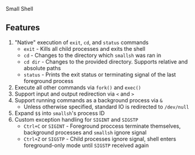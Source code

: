 Small Shell

## Features

1. "Native" execution of `exit`, `cd`, and `status` commands
   * `exit`   - Kills all child processes and exits the shell
   * `cd`     - Changes to the directory which `smallsh` was ran in
   * `cd dir` - Changes to the provided directory. Supports relative and absolute paths
   * `status` - Prints the exit status or terminating signal of the last foreground process
2. Execute all other commands via `fork()` and `exec()`
3. Support input and output redirection via `<` and `>`
4. Support running commands as a background process via `&`
   * Unless otherwise specified, standard IO is redirected to `/dev/null`
5. Expand `$$` into `smallsh`'s process ID
6. Custom exception handling for `SIGINT` and `SIGSTP`
   * `Ctrl+C` or `SIGINT` - Foreground proccess terminate themselves, background processes and `smallsh` ignore signal
   * `Ctrl+Z` or `SIGSTP` - Child processes ignore signal, shell enters foreground-only mode until `SIGSTP` received again
